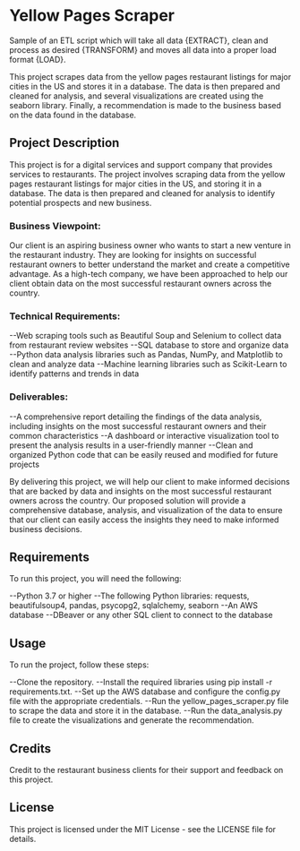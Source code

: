 # Yellow Pages Scraper

Sample of an ETL script which will take all data {EXTRACT}, clean and process as desired {TRANSFORM} and moves all data into a proper load format {LOAD}.

This project scrapes data from the yellow pages restaurant listings for major cities in the US and stores it in a database. The data is then prepared and cleaned for analysis, and several visualizations are created using the seaborn library. Finally, a recommendation is made to the business based on the data found in the database.


## Project Description

This project is for a digital services and support company that provides services to restaurants. The project involves scraping data from the yellow pages restaurant listings for major cities in the US, and storing it in a database. The data is then prepared and cleaned for analysis to identify potential prospects and new business.

### Business Viewpoint:

Our client is an aspiring business owner who wants to start a new venture in the restaurant industry. They are looking for insights on successful restaurant owners to better understand the market and create a competitive advantage. As a high-tech company, we have been approached to help our client obtain data on the most successful restaurant owners across the country.

### Technical Requirements:

--Web scraping tools such as Beautiful Soup and Selenium to collect data from restaurant review websites
--SQL database to store and organize data
--Python data analysis libraries such as Pandas, NumPy, and Matplotlib to clean and analyze data
--Machine learning libraries such as Scikit-Learn to identify patterns and trends in data

### Deliverables:

--A comprehensive report detailing the findings of the data analysis, including insights on the most successful restaurant owners and their common characteristics
--A dashboard or interactive visualization tool to present the analysis results in a user-friendly manner
--Clean and organized Python code that can be easily reused and modified for future projects

By delivering this project, we will help our client to make informed decisions that are backed by data and insights on the most successful restaurant owners across the country. Our proposed solution will provide a comprehensive database, analysis, and visualization of the data to ensure that our client can easily access the insights they need to make informed business decisions.

## Requirements

To run this project, you will need the following:

--Python 3.7 or higher
--The following Python libraries: requests, beautifulsoup4, pandas, psycopg2, sqlalchemy, seaborn
--An AWS database
--DBeaver or any other SQL client to connect to the database

## Usage

To run the project, follow these steps:

--Clone the repository.
--Install the required libraries using pip install -r requirements.txt.
--Set up the AWS database and configure the config.py file with the appropriate credentials.
--Run the yellow_pages_scraper.py file to scrape the data and store it in the database.
--Run the data_analysis.py file to create the visualizations and generate the recommendation.

## Credits

Credit to the restaurant business clients for their support and feedback on this project.

## License

This project is licensed under the MIT License - see the LICENSE file for details.
